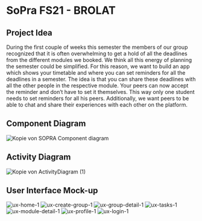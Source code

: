 # SoPra FS21 - BROLAT

## Project Idea

During the first couple of weeks this semester the members of our group recognized that it is often overwhelming to get a hold of all the deadlines from the different modules we booked. We think all this energy of planning the semester could be simplified.
For this reason, we want to build an app which shows your timetable and where you can set reminders for all the deadlines in a semester. The idea is that you can share these deadlines with all the other people in the respective module. Your peers can now accept the reminder and don’t have to set it themselves. This way only one student needs to set reminders for all his peers. Additionally, we want peers to be able to chat and share their experiences with each other on the platform.

## Component Diagram
![Kopie von SOPRA Component diagram](https://user-images.githubusercontent.com/71380307/112836531-06012100-909b-11eb-9229-60ce1b352361.png)

## Activity Diagram 
![Kopie von ActivityDiagram (1)](https://user-images.githubusercontent.com/71380307/112837804-9ee46c00-909c-11eb-8e4f-f858eb518e78.png)

## User Interface Mock-up
![ux-home-1](https://user-images.githubusercontent.com/71380307/112837829-a60b7a00-909c-11eb-8085-125d840ee7ff.png)
![ux-create-group-1](https://user-images.githubusercontent.com/71380307/112837841-a9066a80-909c-11eb-834a-85de0817d02b.png)
![ux-group-detail-1](https://user-images.githubusercontent.com/71380307/112837842-a99f0100-909c-11eb-86d3-4fb6fe8bad98.png)
![ux-tasks-1](https://user-images.githubusercontent.com/71380307/112837853-ae63b500-909c-11eb-9cb6-d74d41bc508e.png)
![ux-module-detail-1](https://user-images.githubusercontent.com/71380307/112837866-b28fd280-909c-11eb-8fd7-a1f2f713be31.png)
![ux-profile-1](https://user-images.githubusercontent.com/71380307/112837849-ad328800-909c-11eb-8a13-353dde27e9b3.png)
![ux-login-1](https://user-images.githubusercontent.com/71380307/112837856-b02d7880-909c-11eb-8ee1-fab7906ed44e.png)




